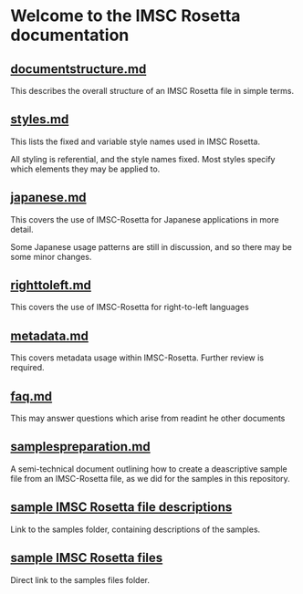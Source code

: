 # Welcome to the IMSC Rosetta documentation

## [documentstructure.md](documentstructure.md)
This describes the overall structure of an IMSC Rosetta file in simple terms.

## [styles.md](styles.md)
This lists the fixed and variable style names used in IMSC Rosetta.

All styling is referential, and the style names fixed.  Most styles specify which elements they may be applied to.

## [japanese.md](japanese.md)
This covers the use of IMSC-Rosetta for Japanese applications in more detail.

Some Japanese usage patterns are still in discussion, and so there may be some minor changes.

## [righttoleft.md](righttoleft.md)
This covers the use of IMSC-Rosetta for right-to-left languages

## [metadata.md](metadata.md)
This covers metadata usage within IMSC-Rosetta.  Further review is required.

## [faq.md](afq.md)
This may answer questions which arise from readint he other documents

## [samplespreparation.md](samplespreparation.md)
A semi-technical document outlining how to create a deascriptive sample file from an IMSC-Rosetta file, as we did for the samples in this repository.

## [sample IMSC Rosetta file descriptions](../samples)
Link to the samples folder, containing descriptions of the samples.

## [sample IMSC Rosetta files](../samples/imscr)
Direct link to the samples files folder.